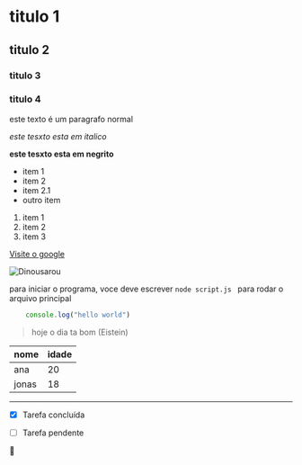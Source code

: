 #  titulo 1 
## titulo 2
### titulo 3
### titulo 4

este texto  é um paragrafo normal


*este tesxto esta em italico*

**este tesxto esta em negrito**

- item 1
- item 2
 - item 2.1
- outro item 

1. item 1
2. item 2
3. item 3


[Visite o google](https://www.google.com/search?gs_ssp=eJzj4tTP1TcwMU02T1JgNGB0YPBiS8_PT89JBQBASQXT&q=google&oq=go&gs_lcrp=EgZjaHJvbWUqEwgCEC4YgwEYxwEYsQMY0QMYgAQyDggAEEUYJxg7GIAEGIoFMgYIARBFGDkyEwgCEC4YgwEYxwEYsQMY0QMYgAQyDAgDECMYJxiABBiKBTINCAQQABiDARixAxiABDINCAUQABiDARixAxiABDINCAYQABiDARixAxiABDINCAcQABiDARixAxiABDITCAgQLhiDARjHARixAxjRAxiABDIHCAkQABiPAtIBCTMzMjdqMGoxNagCCLACAfEFm8oMYvdRZ07xBZvKDGL3UWdO&sourceid=chrome&ie=UTF-8)


![Dinousarou](https://aventurasnahistoria.com.br/media/uploads/2025/01/jurassicpark26.jpg)

para iniciar o programa, voce deve escrever `node script.js ` para rodar o arquivo principal


```javascript
    console.log("hello world")
 ```

 > hoje o dia ta bom (Eistein)

 | nome | idade |
 |------|-------|
 | ana  |  20   |
 | jonas|  18   |

---

- [x] Tarefa concluída
- [ ] Tarefa pendente


:facepunch: